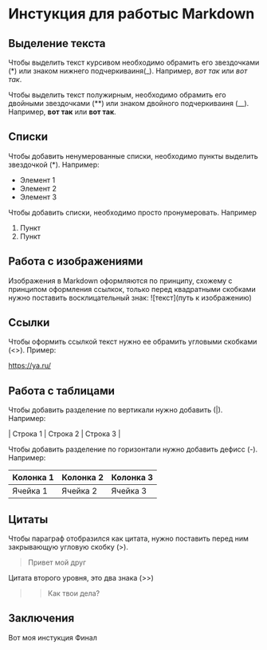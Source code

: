 # Инстукция для работыс Markdown

## Выделение текста 

Чтобы выделить текст курсивом необходимо обрамить его звездочками (*) или знаком нижнего подчеркиваиня(_). Например, *вот так* или _вот так_.

Чтобы выделить текст полужирным, необходимо обрамить его двойными звездочками (**) или знаком двойного подчеркиваиня (__). Например, **вот так** или __вот так__.

## Списки 

Чтобы добавить ненумерованные списки, необходимо пункты выделить звездочкой (*).
Например:
* Элемент 1
* Элемент 2
* Элемент 3

Чтобы добавить  списки, необходимо просто пронумеровать.
Например 
1. Пункт
2. Пункт 

## Работа с изображениями 

Изображения в Markdown оформляются по принципу, схожему с принципом оформления ссылкок, только перед квадратными скобками нужно поставить восклицательный знак: ![текст](путь к изображению)

## Ссылки 


Чтобы оформить ссылкой текст нужно ее обрамить угловыми скобками (<>).
Пример:

<https://ya.ru/> 

## Работа с таблицами 

Чтобы добавить разделение по вертикали нужно добавить (|). Например:

| Строка 1 | Строка 2 | Строка 3 |

Чтобы добавить разделение по горизонтали нужно добавить дефисс (-).
Например:

| Колонка 1 | Колонка 2 | Колонка 3 |
|-----------|-----------|-----------|
| Ячейка 1  | Ячейка 2  | Ячейка 3  |


## Цитаты 

Чтобы параграф отобразился как цитата, нужно поставить перед ним закрывающую угловую скобку (>).

> Привет мой друг 

Цитата второго уровня, это два знака (>>)

>>Как твои дела?

## Заключения 
Вот моя инстукция
Финал
